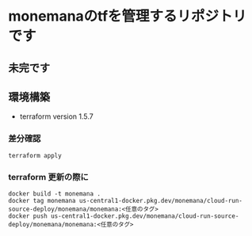 # monemanaのtfを管理するリポジトリです

## 未完です

## 環境構築

- terraform version 1.5.7

### 差分確認

```
terraform apply
```

### terraform 更新の際に

```
docker build -t monemana .
docker tag monemana us-central1-docker.pkg.dev/monemana/cloud-run-source-deploy/monemana/monemana:<任意のタグ>
docker push us-central1-docker.pkg.dev/monemana/cloud-run-source-deploy/monemana/monemana:<任意のタグ>
```
